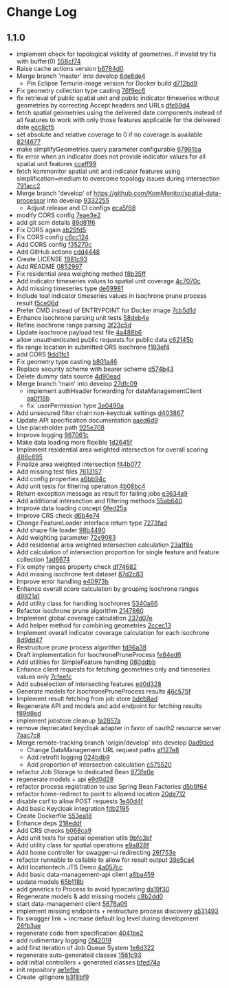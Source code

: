 # Change Log

## 1.1.0
* implement check for topological validity of geometries. if invalid try fix with buffer(0) [558cf74](558cf7408bcb663684be8a3c871cdc728e52e18d)
* Raise cache actions version [b6784d0](b6784d0c2cc69e83b62e5bec6cc39218a613ddc5)
* Merge branch &#39;master&#39; into develop [6de6de4](6de6de4ff46babbe6a3b30a2d97d6a91b5a6f3b6)
    * Pin Eclipse Temurin image version for Docker build [d712bd9](d712bd9c17478c1f24908d991b65b3e0ae7c21f5)
* Fix geometry collection type casting [76f9ec6](76f9ec60338b4fc8069398f15c8d8cb00f720779)
* fix retrieval of public spatial unit and public indicator timeseries without geometries by correcting Accept headers and URLs [dfe59d4](dfe59d4ba5fee997d35c2ee5fc7d45d1d2ed6c63)
* fetch spatial geometries using the delivered date components instead of all features to work with only those features applicable for the delivered date [ecc8cf5](ecc8cf58e006f2a6e21802095a3cfe6319762c00)
* set absolute and relative coverage to 0 if no coverage is available [82f4677](82f4677409966e201ab9d941574c258676bebf9b)
* make simplifyGeometries query parameter configurable [67991ba](67991ba527b24599cb09357dd96c72f0404a1366)
* fix error when an indicator does not provide indicator values for all spatial unit features [cceff99](cceff992ee725c39ceaf86e63f5555ec5143d55f)
* fetch kommonitor spatial unit and indicator features using simplification&#61;medium to overcome topology issues during intersection [791acc2](791acc2cd95474cbbaf26a98f62189f5aacaab7e)
* Merge branch &#39;develop&#39; of https://github.com/KomMonitor/spatial-data-processor into develop [9332255](93322551dbe99e74a515894fad1bfaf2e9c646a9)
    * Adjust release and CI configs [eca5f68](eca5f6890e7223eec7cb77550a414d9cdb5d2bb3)
* modify CORS config [7eae3e2](7eae3e20f5390793065d60b14cb7547a8ce5a92d)
* add git scm details [89d81f6](89d81f64716cdf5b09946110e71b607b4e865565)
* Fix CORS again [ab29fd5](ab29fd51fc470429bb9f664520083a48907d2f89)
* Fix CORS config [c6cc124](c6cc12458d66c8c9761b10f53f6bb18bb74f413a)
* Add CORS config [f35270c](f35270ca0cbe2e3ddaf45674cc4517afb305fef5)
* Add GitHub actions [cdd4448](cdd444801cc123e6fc3d33b8524ea725303174d0)
* Create LICENSE [1981c93](1981c93cde2bc84285a182cbdc69dd4985a9991d)
* Add README [0852997](0852997363b9d27c7ee4a28ca928210cfb589c8e)
* Fix residential area weighting method [f8b35ff](f8b35ffcd98fbe3e8914b19307ac41249af5b244)
* Add indicator timeseries values to spatial unit coverage [4c7070c](4c7070cc0d7987c21c808718389c695e1c0bf2f8)
* Add missing timeseries type [de69981](de69981838bbe0b014f779429c1a3689caf5067c)
* Include toal indicator timeseries values in isochrone prune process result [f5ce06d](f5ce06dba67077c4a0ab3bce0014f754f96746e6)
* Prefer CMD instead of ENTRYPOINT for Docker image [7cb5d1d](7cb5d1dad48ae661690c9b9ac7968ea83df747e1)
* Enhance isochrone parsing unit tests [58deb4e](58deb4e39b078cd5cb4613a78915044217f496be)
* Refine isochrone range parsing [3f23c5d](3f23c5dfc066628097d7092f2327959ca9410e10)
* Update isochrone payload test file [4a488b6](4a488b67938cf8717d9b3a84ade828c2b415bf43)
* allow unauthenticated public requests for public data [c62145b](c62145b7cf7bff7f0c96e42617e10032af3ec528)
* fix range location in submitted ORS isochrone [f193ef4](f193ef45b4a8ef6fa7f46f44e832a8b32ce293ee)
* add CORS [9dd1fc1](9dd1fc19776f0593194b9ce497b3245ec82f4b80)
* Fix geometry type casting [b801a46](b801a464fc51a7b06b173ff5bd389a5556966c39)
* Replace security scheme with bearer scheme [d574b43](d574b439696e34805dde95cb93578744000c38bc)
* Delete dummy data source [4d90ead](4d90ead0d4bde3af6fc3d5badf9ef911281e9699)
* Merge branch &#39;main&#39; into develop [27dfc09](27dfc093a5a81062d30013d67182c42e6ae584f3)
    * implement authHeader forwarding for dataManagementClient [aa0f18b](aa0f18b7b98ef9921d9a158f1a9745872a5dbdb6)
    * fix &#96;userPermission&#96;type [3e0490a](3e0490a63efe47a405b7f3395bc4b26c0a258bf6)
* Add unsecured filter chain non-keycloak settings [d403867](d4038673e150e4f3e6a7a6f246f0b5c74362d383)
* Update API specification documentation [aaed6d9](aaed6d9aad929947851ba864a7d5e83c9289f4aa)
* Use placeholder path [925e708](925e708b587b2ef9586914c4dcad70d1dc0b6d91)
* Improve logging [967061c](967061c44f808bfcb9a2078d97bdddebbc246709)
* Make data loading more flexible [1d2645f](1d2645f2315bda1be0861c0962f0520298094c14)
* Implement residential area weighted intersection for overall scoring [486c695](486c695fcf7ec87b02211c45975cda7174c3fb66)
* Finalize area weighted intersection [f44b077](f44b077aa89233aeb1bd78e58053259f2d33a22b)
* Add missing test files [7613157](7613157344845eeb2946b56a3767497f36d61ab9)
* Add config properties [a6bb94c](a6bb94c667453f3b7231ac681e2f3369a06893ba)
* Add unit tests for filtering operation [4b08bc4](4b08bc49ae90e0e0554484d4d799c2fa8135a22e)
* Return exception message as result for failing jobs [e3634a9](e3634a9b5103f40184d279a6a7294ec0e47ae9a4)
* Add additional intersection and filtering methods [55ab640](55ab640ef6a4fb122ac8b82dd61127ff6e59e7ab)
* Improve data loading concept [0fed25a](0fed25ae68dc17b5f1e26fa66d5d31c054dcd39c)
* Improve CRS check [d6b4e74](d6b4e7431711feaa0c4c5db75f0f36f0621cd265)
* Change FeatureLoader interface return type [7273fad](7273fad346b3bb25ab4ef4d8302abab7bb5f4fea)
* Add shape file loader [98b4490](98b449031e383fdbc345979b81ea42fb5d046368)
* Add weighting parameter [72e9083](72e9083c895493675df2077e38a3e4a998f592ec)
* Add residential area weighted intersection calculation [23a1f8e](23a1f8ec0b8b46668bfa1cac0f2f2142fac52e75)
* Add calculation of intersection proportion for single feature and feature collection [1ad6674](1ad667414830baada92c67006897d55ef152729e)
* Fix empty ranges property check [df74682](df7468293d9d8a2ee3cc1f469ac0b0cb2eb3650d)
* Add missing isochrone test dataset [87d2c83](87d2c836ed29275a824becbab5156f7d6925e79d)
* Improve error handling [e40973b](e40973bd68428bae2057333b3985dcdba0f009fd)
* Enhance overall score calculation by grouping isochrone ranges [d9921a1](d9921a1ab415cad6d3bdf968923823f050a33943)
* Add utility class for handling isochrones [5340a66](5340a66c87a1389af2d7c7ce3ddf016ef0ce3965)
* Refactor isochrone prune algorithm [2147860](21478601863ae714de486ce03519a952177f7b0d)
* Implement global coverage calculation [237d07e](237d07ead6dfac2b91edf04423ebd4dc28104605)
* Add helper method for combining geometries [2ccec13](2ccec13983a4ad35aede50bd51a3f537d0771d7b)
* Implement overall indicator coverage calculation for each isochrone [8d9dd47](8d9dd473bc503e73b1370423e9c192dc3d6dfd81)
* Restructure prune process algorithm [fd96a38](fd96a3833634994d17f7c9d8eccf030b0a7f14df)
* Draft implementation for IsochronePruneProcess [fe84ed6](fe84ed6e7a0212e86294471ac23a9da34d62f15a)
* Add utilities for SimpleFeature handling [080ddbb](080ddbb06f360eedfd509df2e3d9a02a8f69622b)
* Enhance client requests for fetching geometries only and timeseries values only [7cfeefc](7cfeefc1b73c1dcce7a401e366dc219ac07e0600)
* Add subselection of intersecting features [ed0d328](ed0d32805a77b44f0d4a98d0b8b1e245b15a586a)
* Generate models for IsochronePruneProcess results [46c575f](46c575f69b0859df697507aee86075bbb40f56f3)
* Implement result fetching from job store [bdeb8ad](bdeb8ad8969f36a8bf23f189482e24eca4d12db7)
* Regenerate API and models and add endpoint for fetching results [f89d8ed](f89d8ed82df003bf6306b5bfdf648740e691082f)
* implement jobstore cleanup [1a2857a](1a2857af4c9e03291822b41a7bbb159e3940a461)
* remove deprecated keycloak adapter in favor of oauth2 resource server [7aac7c8](7aac7c87e33a8cbd935acb0f662c899773879414)
* Merge remote-tracking branch &#39;origin/develop&#39; into develop [0ad9dcd](0ad9dcd8e847d024116a6fff7bf404b6ff659c37)
    * Change DataManagement URL request paths [af127e8](af127e86aa4b9d425b63e20e37779c758d8cbd25)
    * Add retrofit logging [024bdb9](024bdb91e410667a8892a6881fdd4c732767de17)
    * Add proportion of intersection calculation [c575520](c575520a0d38aa2122a8f116ca74d8eaa9a21707)
* refactor Job Storage to dedicated Bean [973fe0e](973fe0ede5f3338c448e588ee066c2993166821a)
* regenerate models + api [e9d0d28](e9d0d28bff3b90bce250f56c441b1d4599a1f0ea)
* refactor process registration to use Spring Bean Factories [d5b9f64](d5b9f64e05d598b66fffeb7d11d0a4910d4bfb2a)
* refactor home-redirect to point to allowed location [20de712](20de7120234b805cab196ea5bb9f60cdfe013575)
* disable csrf to allow POST requests [1e40d4f](1e40d4fc5aecee87900f0c4ddf4863b392679c8d)
* Add basic Keycloak integration [fdb2195](fdb2195525a504a2f7785dae849f91f4848137f5)
* Create Dockerfile [553ea18](553ea18230a712010d77fb43a6473c9933f77ee2)
* Enhance deps [218eddf](218eddf8fe4f937c44028fbe67a310c08d9e048c)
* Add CRS checks [b068ca9](b068ca92fa0400eb1867f93b9730a944b7bbf254)
* Add unit tests for spatial operation utils [9bfc3bf](9bfc3bffe738e98ff7de0ef00b8660ffcfe518b8)
* Add utility class for spatial operations [e9a828f](e9a828f4f220b2e5fbceb3fe55584abfb0090c96)
* Add home controller for swagger-ui redirecting [26f753e](26f753ee512671ba8c80c40336d8f2f761bfbb2e)
* refactor runnable to callable to allow for result output [39e5ca4](39e5ca4eba061385c4b885d2d7ec135210a92b5d)
* Add locationtech JTS Demo [4a057cc](4a057cc8e654288cdc65a15035def6ee545eabc2)
* Add basic data-management-api client [a8ba459](a8ba459389418009173025a351faa9771bcb723d)
* update models [65b118b](65b118b5bef3c65cccc424a3cff4b4ce8145e28d)
* add generics to Process to avoid typecasting [da19f30](da19f30dcd2eeddf811f10b66781944c72912a45)
* Regenerate models &amp; add missing models [c8b2dd0](c8b2dd05b2818890793c48182ccb97663d8d7266)
* start data-management client [5676a05](5676a0597b304ce9cee4a6bdefda0fa9be1b070c)
* implement missing endpoints + restructure process discovery [a531493](a531493c82bd2d8cbf6421848aafcafb3812e3a6)
* fix swagger link + increase default log level during development [26fb3ae](26fb3ae4da1f1f20fe84f15dab87c76c3e9ae182)
* regenerate code from specification [4041be2](4041be264c92b8e5b50a1ad74b2e9d63e44c1f13)
* add rudimentary logging [0f42019](0f42019141ce47cef86d11f0224a8b197869f895)
* add first iteration of Job Queue System [1e6d322](1e6d322784806579ef9edd0dce3bd1660f9fb0a1)
* regenerate auto-generated classes [1561c93](1561c9367628533d08ee17381ac5735e61dc7065)
* add initial controllers + generated classes [bfed74a](bfed74ab619deab764a5622aa520bd0f9053ff1b)
* init repository [ae1efbe](ae1efbef98e85ffdce35c8dcd07f80a6cee2f6e4)
* Create .gitignore [b3f8bf9](b3f8bf94c590fdc020222eec2f4add0598c394ac)

